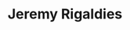 ---
type: "member"
layout: "team"
title: "Jeremy Rigaldies"
publish_name: "Jeremy Rigaldies"
bg_image: ""
photo: ""
lab_position: "Undergrad Student"
lab_group: "Alumni"
status: "alumni"

---